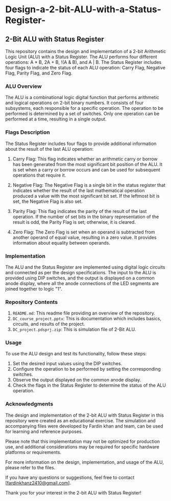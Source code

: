 # Design-a-2-bit-ALU-with-a-Status-Register-
## 2-Bit ALU with Status Register

This repository contains the design and implementation of a 2-bit Arithmetic Logic Unit (ALU) with a Status Register. The ALU performs four different operations: A * B, 2A + B, !(A & B), and A | B. The Status Register includes four flags to indicate the status of each ALU operation: Carry Flag, Negative Flag, Parity Flag, and Zero Flag.

### ALU Overview

The ALU is a combinational logic digital function that performs arithmetic and logical operations on 2-bit binary numbers. It consists of four subsystems, each responsible for a specific operation. The operation to be performed is determined by a set of switches. Only one operation can be performed at a time, resulting in a single output.

### Flags Description

The Status Register includes four flags to provide additional information about the result of the last ALU operation:

1. Carry Flag: This flag indicates whether an arithmetic carry or borrow has been generated from the most significant bit position of the ALU. It is set when a carry or borrow occurs and can be used for subsequent operations that require it.

2. Negative Flag: The Negative Flag is a single bit in the status register that indicates whether the result of the last mathematical operation produced a value with the most significant bit set. If the leftmost bit is set, the Negative Flag is also set.

3. Parity Flag: This flag indicates the parity of the result of the last operation. If the number of set bits in the binary representation of the result is odd, the Parity Flag is set; otherwise, it is cleared.

4. Zero Flag: The Zero Flag is set when an operand is subtracted from another operand of equal value, resulting in a zero value. It provides information about equality between operands.

### Implementation

The ALU and the Status Register are implemented using digital logic circuits and connected as per the design specifications. The input to the ALU is provided using DIP switches, and the output is displayed on a common anode display, where all the anode connections of the LED segments are joined together to logic "1".

### Repository Contents

1. `README.md`: This readme file providing an overview of the repository.
2. `DC_course_project.pptx`: This is documentation which includes basics, circuits, and results of the project.
3. `DC_project.pdsprj.zip`: This is simulation file of 2-Bit ALU.

### Usage

To use the ALU design and test its functionality, follow these steps:

1. Set the desired input values using the DIP switches.
2. Configure the operation to be performed by setting the corresponding switches.
3. Observe the output displayed on the common anode display.
4. Check the flags in the Status Register to determine the status of the ALU operation.

### Acknowledgments

The design and implementation of the 2-bit ALU with Status Register in this repository were created as an educational exercise. The simulation and accompanying files were developed by Fardin khan and team, can be used for learning and reference purposes.

Please note that this implementation may not be optimized for production use, and additional considerations may be required for specific hardware platforms or requirements.

For more information on the design, implementation, and usage of the ALU, please refer to the files.

If you have any questions or suggestions, feel free to contact [fardinkhanz2410@gmail.com].

Thank you for your interest in the 2-bit ALU with Status Register!
